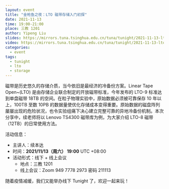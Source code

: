 ```yaml
---
layout: event
title: "金枪鱼之夜：LTO 磁带存储入门初探"
date: 2021-11-13
time: 19:00-21:00
place: 三教 1201
author: Yipeng Liu
slides: https://mirrors.tuna.tsinghua.edu.cn/tuna/tunight/2021-11-13-lto-intro/slides.html
video: https://mirrors.tuna.tsinghua.edu.cn/tuna/tunight/2021-11-13-lto-intro/video.mp4
categories:
  - event
tags:
  - tunight
  - lto
  - storage
---
```


磁带是历史悠久的存储介质，当今依旧是最经济的冷备份方案。Linear Tape Open~(LTO) 是由存储企业联合制定的开放磁带标准，今年发布的 LTO-9 标准达到单盘磁带 18TB 的空间。在粒子物理实验中，原始数据必须被可靠保存 10 年以上，100TB 至数 10PB 的数据量使优化存储成本变得重要。原始数据的磁盘阵列屡屡出现的危险状况，也令实验组痛下决心建立完整可靠的异地冷备份机制。本次分享中，续老师将以 Lenovo TS4300 磁带库为例，为大家介绍 LTO-8 磁带（12TB）的日常使用方法。

活动信息：

* 主讲人：续本达
* 时间：**2021/11/13（周六） 19:00** UTC +08:00
* 活动形式：线下 + 线上会议
  * 地点：三教 1201
  * 线上会议：Zoom 949 7778 2973 密码 211113

随着疫情减缓，我们又能举办线下 Tunight 了，欢迎一起来玩！
